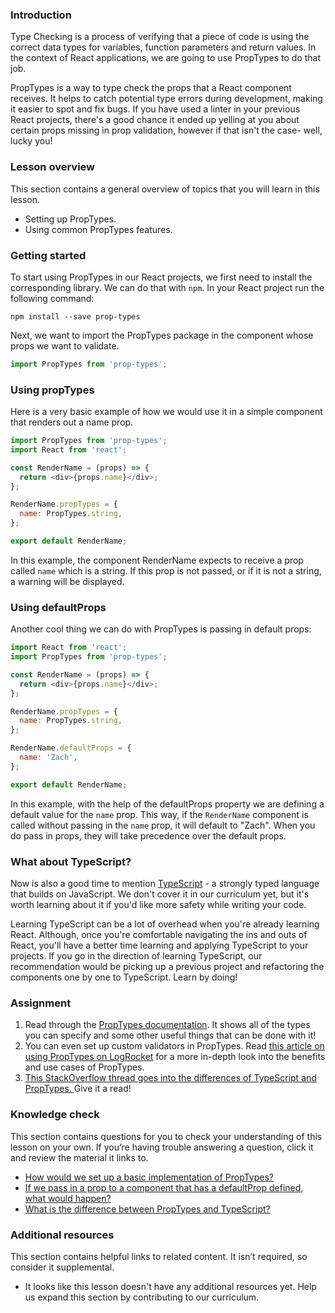 ### Introduction

Type Checking is a process of verifying that a piece of code is using the correct data types for variables, function parameters and return values. In the context of React applications, we are going to use PropTypes to do that job. 

PropTypes is a way to type check the props that a React component receives. It helps to catch potential type errors during development, making it easier to spot and fix bugs. If you have used a linter in your previous React projects, there's a good chance it ended up yelling at you about certain props missing in prop validation, however if that isn't the case- well, lucky you!

### Lesson overview

This section contains a general overview of topics that you will learn in this lesson.

- Setting up PropTypes.
- Using common PropTypes features.

### Getting started

To start using PropTypes in our React projects, we first need to install the corresponding library. We can do that with `npm`. In your React project run the following command:

~~~
npm install --save prop-types
~~~

Next, we want to import the PropTypes package in the component whose props we want to validate.

~~~javascript
import PropTypes from 'prop-types';
~~~

### Using propTypes

Here is a very basic example of how we would use it in a simple component that renders out a name prop.

~~~javascript
import PropTypes from 'prop-types';
import React from 'react';

const RenderName = (props) => {
  return <div>{props.name}</div>;
};

RenderName.propTypes = {
  name: PropTypes.string,
};

export default RenderName;
~~~

In this example, the component RenderName expects to receive a prop called `name` which is a string. If this prop is not passed, or if it is not a string, a warning will be displayed.

### Using defaultProps

Another cool thing we can do with PropTypes is passing in default props:

~~~javascript
import React from 'react';
import PropTypes from 'prop-types';

const RenderName = (props) => {
  return <div>{props.name}</div>;
};

RenderName.propTypes = {
  name: PropTypes.string,
};

RenderName.defaultProps = {
  name: 'Zach',
};

export default RenderName;
~~~

In this example, with the help of the defaultProps property we are defining a default value for the `name` prop. This way, if the `RenderName` component is called without passing in the `name` prop, it will default to "Zach". When you do pass in props, they will take precedence over the default props.

### What about TypeScript?

Now is also a good time to mention [TypeScript](https://www.typescriptlang.org/) - a strongly typed language that builds on JavaScript. We don't cover it in our curriculum yet, but it's worth learning about it if you'd like more safety while writing your code.

Learning TypeScript can be a lot of overhead when you're already learning React. Although, once you're comfortable navigating the ins and outs of React, you'll have a better time learning and applying TypeScript to your projects. If you go in the direction of learning TypeScript, our recommendation would be picking up a previous project and refactoring the components one by one to TypeScript. Learn by doing!

### Assignment

<div class="lesson-content__panel" markdown="1">

1. Read through the [PropTypes documentation](https://reactjs.org/docs/typechecking-with-proptypes.html). It shows all of the types you can specify and some other useful things that can be done with it!
2. You can even set up custom validators in PropTypes. Read [this article on using PropTypes on LogRocket](https://blog.logrocket.com/validate-react-props-proptypes/) for a more in-depth look into the benefits and use cases of PropTypes.
3. [This StackOverflow thread goes into the differences of TypeScript and PropTypes. ](https://stackoverflow.com/questions/41746028/proptypes-in-a-typescript-react-application)Give it a read!

</div>

### Knowledge check

This section contains questions for you to check your understanding of this lesson on your own. If you’re having trouble answering a question, click it and review the material it links to.

- <a class="knowledge-check-link" href="#using-proptypes">How would we set up a basic implementation of PropTypes?</a>
- <a class="knowledge-check-link" href="#using-defaultprops">If we pass in a prop to a component that has a defaultProp defined, what would happen?</a>
- <a class="knowledge-check-link" href="https://stackoverflow.com/questions/41746028/proptypes-in-a-typescript-react-application">What is the difference between PropTypes and TypeScript?</a>

### Additional resources

This section contains helpful links to related content. It isn’t required, so consider it supplemental.

- It looks like this lesson doesn't have any additional resources yet. Help us expand this section by contributing to our curriculum.
